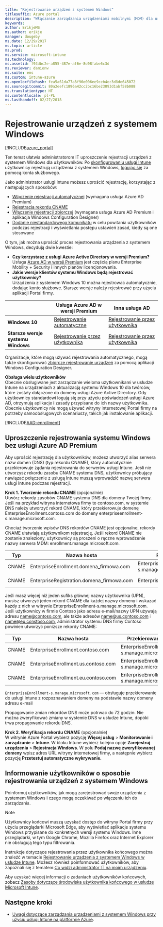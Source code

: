 ```yaml
---
title: "Rejestrowanie urządzeń z systemem Windows"
titlesuffix: Azure portal
description: "Włączanie zarządzania urządzeniami mobilnymi (MDM) dla urządzeń z systemem Windows w usłudze Intune."
keywords: 
author: ErikjeMS
ms.author: erikje
manager: dougeby
ms.date: 12/29/2017
ms.topic: article
ms.prod: 
ms.service: microsoft-intune
ms.technology: 
ms.assetid: f94dbc2e-a855-487e-af6e-8d08fabe6c3d
ms.reviewer: damionw
ms.suite: ems
ms.custom: intune-azure
ms.openlocfilehash: fea5a61da77a3f96e006ee9ceb4ec3d8de645072
ms.sourcegitcommit: 80a2eefc1896a42cc2bc16be23093d1abf58b088
ms.translationtype: HT
ms.contentlocale: pl-PL
ms.lasthandoff: 02/27/2018
---
```

# <a name="enroll-windows-devices"></a>Rejestrowanie urządzeń z systemem Windows

[!INCLUDE[azure_portal](./includes/azure_portal.md)]

Ten temat ułatwia administratorom IT uproszczenie rejestracji urządzeń z systemem Windows dla użytkowników. Po [skonfigurowaniu usługi Intune](setup-steps.md) użytkownicy rejestrują urządzenia z systemem Windows, [logując się](https://docs.microsoft.com/intune-user-help/enroll-your-device-in-intune-windows) za pomocą konta służbowego.  

Jako administrator usługi Intune możesz uprościć rejestrację, korzystając z następujących sposobów:
- [Włączenie rejestracji automatycznej](#enable-windows-10-automatic-enrollment) (wymagana usługa Azure AD Premium)
- [Rejestracja rekordu CNAME](#simplify-windows-enrollment-without-azure-ad-premium)
- [Włączenie rejestracji zbiorczej](windows-bulk-enroll.md) (wymagana usługa Azure AD Premium i aplikacja Windows Configuration Designer)
- [Dodanie niestandardowego komunikatu](windows-enrollment-status.md) w celu powitania użytkowników podczas rejestracji i wyświetlania postępu ustawień zasad, kiedy są one stosowane

O tym, jak można uprościć proces rejestrowania urządzenia z systemem Windows, decydują dwie kwestie:

- **Czy korzystasz z usługi Azure Active Directory w wersji Premium?** <br>Usługa [Azure AD w wersji Premium](https://docs.microsoft.com/azure/active-directory/active-directory-get-started-premium) jest częścią planu Enterprise Mobility + Security i innych planów licencjonowania.
- **Jakie wersje klientów systemu Windows będą rejestrować użytkownicy?** <br>Urządzenia z systemem Windows 10 można rejestrować automatycznie, dodając konto służbowe. Starsze wersje należy rejestrować przy użyciu aplikacji Portal firmy.

||**Usługa Azure AD w wersji Premium**|**Inna usługa AD**|
|----------|---------------|---------------|  
|**Windows 10**|[Rejestrowanie automatyczne](#enable-windows-10-automatic-enrollment) |[Rejestrowanie przez użytkownika](#enable-windows-enrollment-without-azure-ad-premium)|
|**Starsze wersje systemu Windows**|[Rejestrowanie przez użytkownika](#enable-windows-enrollment-without-azure-ad-premium)|[Rejestrowanie przez użytkownika](#enable-windows-enrollment-without-azure-ad-premium)|

Organizacje, które mogą używać rejestrowania automatycznego, mogą także skonfigurować [zbiorcze rejestrowanie urządzeń](windows-bulk-enroll.md) za pomocą aplikacji Windows Configuration Designer.

**Obsługa wielu użytkowników**<br>
Obecnie obsługiwane jest zarządzanie wieloma użytkownikami w usłudze Intune na urządzeniach z aktualizacją systemu Windows 10 dla twórców, które zostały dołączone do domeny usługi Azure Active Directory. Gdy użytkownicy standardowi logują się przy użyciu poświadczeń usługi Azure AD, otrzymują aplikacje i zasady przypisane do ich nazwy użytkownika. Obecnie użytkownicy nie mogą używać witryny internetowej Portal firmy na potrzeby samoobsługowych scenariuszy, takich jak instalowanie aplikacji.

[!INCLUDE[AAD-enrollment](./includes/win10-automatic-enrollment-aad.md)]

## <a name="simplify-windows-enrollment-without-azure-ad-premium"></a>Uproszczenie rejestrowania systemu Windows bez usługi Azure AD Premium
Aby uprościć rejestrację dla użytkowników, możesz utworzyć alias serwera nazw domen (DNS) (typ rekordu CNAME), który automatycznie przekierowuje żądania rejestrowania do serwerów usługi Intune. Jeśli nie utworzysz rekordu zasobu CNAME systemu DNS, użytkownicy próbujący nawiązać połączenie z usługą Intune muszą wprowadzić nazwę serwera usługi Intune podczas rejestracji.

**Krok 1. Tworzenie rekordu CNAME** (opcjonalnie)<br>
Utwórz rekordy zasobów CNAME systemu DNS dla domeny Twojej firmy. Jeśli na przykład witryna internetowa firmy to contoso.com, w systemie DNS należy utworzyć rekord CNAME, który przekierowuje domenę EnterpriseEnrollment.contoso.com do domeny enterpriseenrollment-s.manage.microsoft.com.

Chociaż tworzenie wpisów DNS rekordów CNAME jest opcjonalne, rekordy CNAME ułatwiają użytkownikom rejestrację. Jeśli rekord CNAME nie zostanie znaleziony, użytkownicy są proszeni o ręczne wprowadzenie nazwy serwera MDM: enrollment.manage.microsoft.com.

|Typ|Nazwa hosta|Przekierowanie na|TTL|
|----------|---------------|---------------|---|
|CNAME|EnterpriseEnrollment.domena_firmowa.com|EnterpriseEnrollment-s.manage.microsoft.com| 1 godzina|
|CNAME|EnterpriseRegistration.domena_firmowa.com|EnterpriseRegistration.windows.net|1 godzina|

Jeśli masz więcej niż jeden sufiks głównej nazwy użytkownika (UPN), musisz utworzyć jeden rekord CNAME dla każdej nazwy domeny i wskazać każdy z nich w witrynie EnterpriseEnrollment-s.manage.microsoft.com. Jeśli użytkownicy w firmie Contoso jako adresu e-mail/nazwy UPN używają adresu name@contoso.com, ale także adresów name@us.contoso.com i name@eu.constoso.com, administrator systemu DNS firmy Contoso powinien utworzyć poniższe rekordy CNAME:

|Typ|Nazwa hosta|Przekierowanie na|TTL|  
|----------|---------------|---------------|---|
|CNAME|EnterpriseEnrollment.contoso.com|EnterpriseEnrollment-s.manage.microsoft.com|1 godzina|
|CNAME|EnterpriseEnrollment.us.contoso.com|EnterpriseEnrollment-s.manage.microsoft.com|1 godzina|
|CNAME|EnterpriseEnrollment.eu.contoso.com|EnterpriseEnrollment-s.manage.microsoft.com| 1 godzina|

`EnterpriseEnrollment-s.manage.microsoft.com` — obsługuje przekierowanie do usługi Intune z rozpoznawaniem domeny na podstawie nazwy domeny adresu e-mail

Propagowanie zmian rekordów DNS może potrwać do 72 godzin. Nie można zweryfikować zmiany w systemie DNS w usłudze Intune, dopóki trwa propagowanie rekordu DNS.

**Krok 2. Weryfikacja rekordu CNAME** (opcjonalnie)<br>
W witrynie Azure Portal wybierz pozycję **Więcej usług** > **Monitorowanie i zarządzanie** > **Intune**. W bloku Intune wybierz kolejno opcje **Zarejestruj urządzenia** > **Rejestracja Windows**. W polu **Podaj nazwę zweryfikowanej domeny** wpisz adres URL witryny internetowej firmy, a następnie wybierz pozycję **Przetestuj automatyczne wykrywanie**.

## <a name="tell-users-how-to-enroll-windows-devices"></a>Informowanie użytkowników o sposobie rejestrowania urządzeń z systemem Windows
Poinformuj użytkowników, jak mogą zarejestrować swoje urządzenia z systemem Windows i czego mogą oczekiwać po włączeniu ich do zarządzania.

> [!NOTE]
> Użytkownicy końcowi muszą uzyskać dostęp do witryny Portal firmy przy użyciu przeglądarki Microsoft Edge, aby wyświetlać aplikacje systemu Windows przypisane do konkretnych wersji systemu Windows. Inne przeglądarki, w tym Google Chrome, Mozilla Firefox oraz Internet Explorer nie obsługują tego typu filtrowania.

Instrukcje dotyczące rejestrowania przez użytkownika końcowego można znaleźć w temacie [Rejestrowanie urządzenia z systemem Windows w usłudze Intune](https://docs.microsoft.com/intune-user-help/enroll-your-device-in-intune-windows). Możesz również poinformować użytkowników, aby zapoznali się z tematem [Co widzi administrator IT na moim urządzeniu](https://docs.microsoft.com/intune-user-help/what-can-your-it-administrator-see-when-you-enroll-your-device-in-intune-windows).

Aby uzyskać więcej informacji o zadaniach użytkowników końcowych, zobacz [Zasoby dotyczące środowiska użytkownika końcowego w usłudze Microsoft Intune](end-user-educate.md).

## <a name="next-steps"></a>Następne kroki

- [Uwagi dotyczące zarządzania urządzeniami z systemem Windows przy użyciu usługi Intune na platformie Azure](/intune-classic/deploy-use/intune-on-azure).
